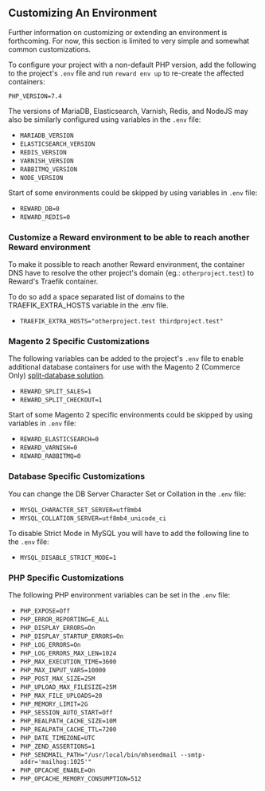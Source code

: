 ## Customizing An Environment

Further information on customizing or extending an environment is forthcoming. For now, this section is limited to very
simple and somewhat common customizations.

To configure your project with a non-default PHP version, add the following to the project's `.env` file and
run `reward env up` to re-create the affected containers:

    PHP_VERSION=7.4

The versions of MariaDB, Elasticsearch, Varnish, Redis, and NodeJS may also be similarly configured using variables in
the `.env` file:

* `MARIADB_VERSION`
* `ELASTICSEARCH_VERSION`
* `REDIS_VERSION`
* `VARNISH_VERSION`
* `RABBITMQ_VERSION`
* `NODE_VERSION`

Start of some environments could be skipped by using variables in `.env` file:

* `REWARD_DB=0`
* `REWARD_REDIS=0`

### Customize a Reward environment to be able to reach another Reward environment

To make it possible to reach another Reward environment, the container DNS have to resolve the other project's domain
(eg.: `otherproject.test`) to Reward's Traefik container.

To do so add a space separated list of domains to the TRAEFIK_EXTRA_HOSTS variable in the .env file.

* `TRAEFIK_EXTRA_HOSTS="otherproject.test thirdproject.test"`

### Magento 2 Specific Customizations

The following variables can be added to the project's `.env` file to enable additional database containers for use with
the Magento 2 (Commerce
Only) [split-database solution](https://devdocs.magento.com/guides/v2.3/config-guide/multi-master/multi-master.html).

* `REWARD_SPLIT_SALES=1`
* `REWARD_SPLIT_CHECKOUT=1`

Start of some Magento 2 specific environments could be skipped by using variables in `.env` file:

* `REWARD_ELASTICSEARCH=0`
* `REWARD_VARNISH=0`
* `REWARD_RABBITMQ=0`

### Database Specific Customizations

You can change the DB Server Character Set or Collation in the `.env` file:

* `MYSQL_CHARACTER_SET_SERVER=utf8mb4`
* `MYSQL_COLLATION_SERVER=utf8mb4_unicode_ci`

To disable Strict Mode in MySQL you will have to add the following line to the `.env` file:

* `MYSQL_DISABLE_STRICT_MODE=1`

### PHP Specific Customizations

The following PHP environment variables can be set in the `.env` file:

* `PHP_EXPOSE=Off`
* `PHP_ERROR_REPORTING=E_ALL`
* `PHP_DISPLAY_ERRORS=On`
* `PHP_DISPLAY_STARTUP_ERRORS=On`
* `PHP_LOG_ERRORS=On`
* `PHP_LOG_ERRORS_MAX_LEN=1024`
* `PHP_MAX_EXECUTION_TIME=3600`
* `PHP_MAX_INPUT_VARS=10000`
* `PHP_POST_MAX_SIZE=25M`
* `PHP_UPLOAD_MAX_FILESIZE=25M`
* `PHP_MAX_FILE_UPLOADS=20`
* `PHP_MEMORY_LIMIT=2G`
* `PHP_SESSION_AUTO_START=Off`
* `PHP_REALPATH_CACHE_SIZE=10M`
* `PHP_REALPATH_CACHE_TTL=7200`
* `PHP_DATE_TIMEZONE=UTC`
* `PHP_ZEND_ASSERTIONS=1`
* `PHP_SENDMAIL_PATH="/usr/local/bin/mhsendmail --smtp-addr='mailhog:1025'"`
* `PHP_OPCACHE_ENABLE=On`
* `PHP_OPCACHE_MEMORY_CONSUMPTION=512`

